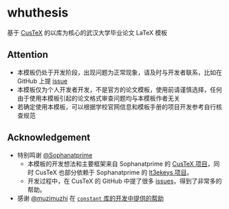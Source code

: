 # whuthesis

基于 [CusTeX](https://github.com/Sophanatprime/cus) 的以库为核心的武汉大学毕业论文 LaTeX 模板

## Attention
- 本模板仍处于开发阶段，出现问题为正常现象，请及时与开发者联系，比如在 GitHub 上提 [issue](https://github.com/xkwxdyy/whuthesis)
- 本模板仅为个人开发者开发，不是官方的论文模板，使用前请谨慎选择，任何由于使用本模板引起的论文格式审查问题均与本模板作者无关
- 若确定使用本模板，可以根据学校官网信息和模板手册的项目开发参考自行核查规范


## Acknowledgement

- 特别鸣谢 [@Sophanatprime](https://github.com/Sophanatprime)
  - 本模板的开发想法和主要框架来自 Sophanatprime 的 [CusTeX 项目](https://github.com/Sophanatprime/cus)，同时 CusTeX 也部分依赖于 Sophanatprime 的 [lt3ekeys 项目](https://github.com/Sophanatprime/lt3ekeys)。
  - 开发过程中，在 CusTeX 的 GitHub 中提了很多 [issues](https://github.com/Sophanatprime/cus/issues?q=is%3Aissue+user%3Axkwxdyy)，得到了非常多的帮助。
- 感谢 [@muzimuzhi](https://github.com/muzimuzhi) 在 [`constant` 库的开发中提供的帮助](https://github.com/CTeX-org/forum/issues/309#issuecomment-2030804140)